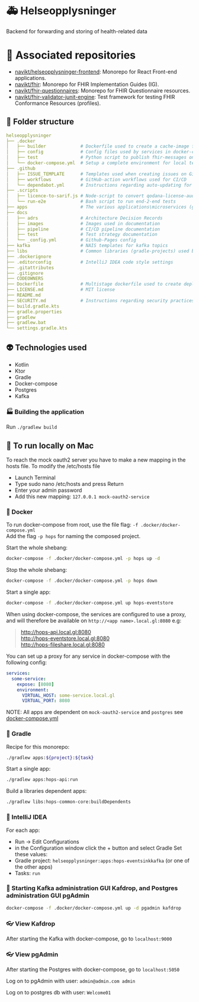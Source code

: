 # 🚑 Helseopplysninger
Backend for forwarding and storing of health-related data

# 🔗 Associated repositories
- [navikt/helseopplysninger-frontend](https://github.com/navikt/helseopplysninger-frontend): Monorepo for React Front-end applications.
- [navikt/fhir](https://github.com/navikt/fhir): Monorepo for FHIR Implementation Guides (IG).
- [navikt/fhir-questionnaires](https://github.com/navikt/fhir-questionnaires): Monorepo for FHIR Questionnaire resources.
- [navikt/fhir-validator-junit-engine](https://github.com/navikt/fhir-validator-junit-engine): Test framework for testing FHIR Conformance Resources (profiles).

## 📁 Folder structure
```yaml
helseopplysninger
├── .docker
│   ├── builder             # Dockerfile used to create a cache-image for multistage builds
│   ├── config              # Config files used by services in docker-compose
│   ├── test                # Python script to publish fhir-messages on kafka, used for for local testing
│   └── docker-compose.yml  # Setup a complete environment for local testing
├── .github
│   ├── ISSUE_TEMPLATE      # Templates used when creating issues on GitHub
│   ├── workflows           # GitHub-action workflows used for CI/CD
│   └── dependabot.yml      # Instructions regarding auto-updating for dependencies
├── .scripts 
│   ├── licence-to-sarif.js # Node-script to convert qodana-license-audit-report to sarif format
│   └── run-e2e             # Bash script to run end-2-end tests
├── apps                    # The various applications\microservices (gradle-projects)
├── docs
│   ├── adrs                # Architecture Decision Records
│   ├── images              # Images used in documentation
│   ├── pipeline            # CI/CD pipeline documentation
│   ├── test                # Test strategy documentation
│   └── _config.yml         # Github-Pages config
├── kafka                   # NAIS templates for kafka topics
├── libs                    # Common libraries (gradle-projects) used by the applications
├── .dockerignore 
├── .editorconfig           # IntelliJ IDEA code style settings
├── .gitattributes
├── .gitignore 
├── CODEOWNERS 
├── Dockerfile              # Multistage dockerfile used to create deployable docker-image. Used by all apps
├── LICENSE.md              # MIT license
├── README.md
├── SECURITY.md             # Instructions regarding security practices
├── build.gradle.kts
├── gradle.properties
├── gradlew
├── gradlew.bat
└── settings.gradle.kts
```

## 👽 Technologies used
* Kotlin
* Ktor
* Gradle
* Docker-compose
* Postgres
* Kafka

### 🏭 Building the application
Run `./gradlew build`

## 🏃 To run locally on Mac
To reach the mock oauth2 server you have to make a new mapping in the hosts file.
To modify the /etc/hosts file
* Launch Terminal
* Type sudo nano /etc/hosts and press Return
* Enter your admin password
* Add this new mapping: `127.0.0.1 mock-oauth2-service`

### 🐳 Docker
To run docker-compose from root, use the file flag: `-f .docker/docker-compose.yml` <br/>
Add the flag `-p hops` for naming the composed project.

Start the whole shebang:
```sh
docker-compose -f .docker/docker-compose.yml -p hops up -d
``` 

Stop the whole shebang:
```sh
docker-compose -f .docker/docker-compose.yml -p hops down
```

Start a single app:
```sh
docker-compose -f .docker/docker-compose.yml up hops-eventstore 
```

When using docker-compose, the services are configured to use a proxy, and will therefore be available on `http://<app name>.local.gl:8080` e.g:
> http://hops-api.local.gl:8080 <br>
> http://hops-eventstore.local.gl:8080 <br>
> http://hops-fileshare.local.gl:8080 <br>

You can set up a proxy for any service in docker-compose with the following config:
```yaml
services:
  some-service:
    expose: [8080]
    environment:
      VIRTUAL_HOST: some-service.local.gl
      VIRTUAL_PORT: 8080
```

NOTE: All apps are dependent on `mock-oauth2-service` and `postgres` see [docker-compose.yml](.docker/docker-compose.yml)

### 🐘 Gradle
Recipe for this monorepo:
```sh 
./gradlew apps:${project}:${task}
```

Start a single app:
```sh
./gradlew apps:hops-api:run
```

Build a libraries dependent apps:
```sh
./gradlew libs:hops-common-core:buildDependents
```
 
### 🚀 IntelliJ IDEA
For each app:
* Run -> Edit Configurations
* in the Configuration window click the + button and select Gradle
Set these values:
* Gradle project: `helseopplysninger:apps:hops-eventsinkkafka` (or one of the other apps)
* Tasks: `run`

### 🎨 Starting Kafka administration GUI Kafdrop, and Postgres administration GUI pgAdmin
```sh
docker-compose -f .docker/docker-compose.yml up -d pgadmin kafdrop
```

### 👓 View Kafdrop
After starting the Kafka with docker-compose, go to `localhost:9000`

### 👓 View pgAdmin
After starting the Postgres with docker-compose, go to `localhost:5050`

Log on to pgAdmin with user: `admin@admin.com admin`

Log on to postgres db with user: `Welcome01`
